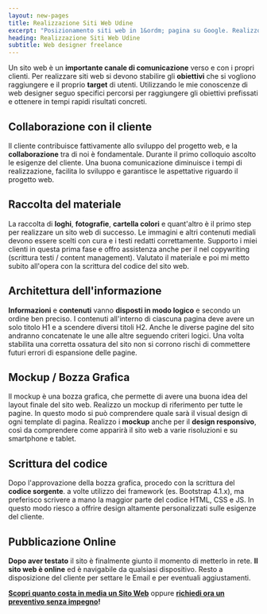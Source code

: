 ```yaml
---
layout: new-pages
title: Realizzazione Siti Web Udine
excerpt: "Posizionamento siti web in 1&ordm; pagina su Google. Realizzo siti internet di successo per far crescere la tua attività. Raggiungi nuovi clienti, aumenta il fatturato."
heading: Realizzazione Siti Web Udine
subtitle: Web designer freelance
---
```

Un sito web è un **importante canale di comunicazione** verso e con i propri clienti. Per realizzare siti web si devono stabilire gli **obiettivi** che si vogliono raggiungere e il proprio **target** di utenti. Utilizzando le mie conoscenze di web designer seguo specifici percorsi per raggiungere gli obiettivi prefissati e ottenere in tempi rapidi risultati concreti.

## Collaborazione con il cliente

Il cliente contribuisce fattivamente allo sviluppo del progetto web, e la **collaborazione** tra di noi è fondamentale. Durante il primo colloquio ascolto le esigenze del cliente. Una buona comunicazione diminuisce i tempi di realizzazione, facilita lo sviluppo e garantisce le aspettative riguardo il progetto web.

## Raccolta del materiale

La raccolta di **loghi**, **fotografie**, **cartella colori** e quant'altro è il primo step per realizzare un sito web di successo. Le immagini e altri contenuti mediali devono essere scelti con cura e i testi redatti correttamente. Supporto i miei clienti in questa prima fase e offro assistenza anche per il nel copywriting (scrittura testi / content management). Valutato il materiale e poi mi metto subito all'opera con la scrittura del codice del sito web.

## Architettura dell'informazione

**Informazioni** e **contenuti** vanno **disposti in modo logico** e secondo un ordine ben preciso. I contenuti all'interno di ciascuna pagina deve avere un solo titolo H1 e a scendere diversi titoli H2. Anche le diverse pagine del sito andranno concatenate le une alle altre seguendo criteri logici. Una volta stabilita una corretta ossatura del sito non si corrono rischi di commettere futuri errori di espansione delle pagine.

## Mockup / Bozza Grafica

Il mockup è una bozza grafica, che permette di avere una buona idea del layout finale del sito web. Realizzo un mockup di riferimento per tutte le pagine. In questo modo si può comprendere quale sarà il visual design di ogni template di pagina. Realizzo i **mockup** anche per il **design responsivo**, così da comprendere come apparirà il sito web a varie risoluzioni e su smartphone e tablet.

## Scrittura del codice

Dopo l'approvazione della bozza grafica, procedo con la scrittura del **codice sorgente**. a volte utilizzo dei framework (es. Bootstrap 4.1.x), ma preferisco scrivere a mano la maggior parte del codice HTML, CSS e JS. In questo modo riesco a offrire design altamente personalizzati sulle esigenze del cliente.

## Pubblicazione Online

**Dopo aver testato** il sito è finalmente giunto il momento di metterlo in rete. **Il sito web è online** ed è navigabile da qualsiasi dispositivo. Resto a disposizione del cliente per settare le Email e per eventuali aggiustamenti.

**[Scopri quanto costa in media un Sito Web](/jekyll-website/quanto-costa-un-sito-web/)** oppure  **[richiedi ora un preventivo senza impegno](/contatti/)!**
